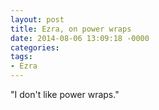 ```yaml
---
layout: post
title: Ezra, on power wraps
date: 2014-08-06 13:09:18 -0000
categories:
tags:
- Ezra
---
```

"I don't like power wraps."
